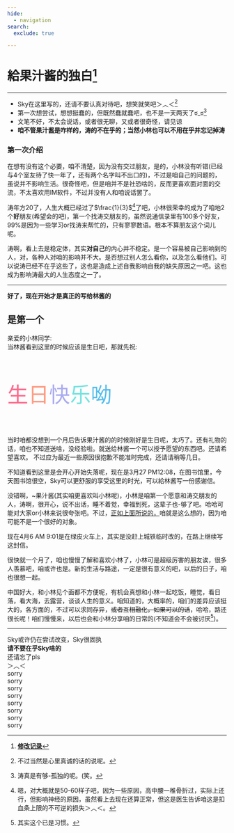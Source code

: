 ```yaml
---
hide:
  - navigation
search:
  exclude: true

---
```



# **給果汁酱的独白**[^520]

---

- Sky在这里写的，还请不要认真对待吧，想笑就笑吧＞︿＜[^1]
- 第一次想尝试，想想挺蠢的，但既然蠢就蠢吧，也不是一天两天了ಠ_ಠ[^2]
- 文笔不好，不太会说话，或者很无聊，又或者很奇怪，请见谅
- **咱不管果汁酱是咋样的，涛的不在乎的；当然小林也可以不用在乎并忘记掉涛**<a id="m1"></a>

### 第一次介绍

在想有没有这个必要，咱不清楚，因为没有交过朋友，是的，小林没有听错(已经与4个室友待了快一年了，还有两个名字叫不出口的)，不过是咱自己的问题的，虽说并不影响生活。很奇怪吧，但是咱并不是社恐啥的，反而更喜欢面对面的交流，不太喜欢用IM软件，不过并没有人和咱说话罢了。  

涛年方20了，人生大概已经过了$\frac{1}{3}$[^3]了吧，小林很荣幸的成为了咱地2个**好**朋友(希望会的吧)，第一个找涛交朋友的，虽然说通信录里有100多个好友，99%是因为一些学习or找涛来帮忙的，只有寥寥数语。根本不算朋友这个词儿呢。  

涛啊，看上去是稳定体，其实**对自己**的内心并不稳定。是一个容易被自己影响到的人，对，各种人对咱的影响并不大。是否想过别人怎么看你，以及怎么看他们。可以说涛已经不在乎这些了，这也是造成上述自我影响自我的缺失原因之一吧。这也成为影响涛最大的人生态度之一了。  

---



**好了，现在开始才是真正的写给林酱的**

## **是第一个**


亲爱的小林同学:  
当林酱看到这里的时候应该是生日吧，那就先祝:

<br><br>

<font size=8 color=#ff698c>生</font><font size=8 color=#ff9a81>日</font><font size=8 color=	#aaabf0>快</font><font size=8 color=#72e3e0>乐</font><font size=8 color=#55bdec>呦</font>  

<br><br>

当时咱都没想到一个月后告诉果汁酱的的时候刚好是生日呢，太巧了。还有礼物的话，咱也不知道送啥，没经验啦。就送给林酱一个可以授予愿望的东西吧。还请希望喜欢。 不过应为最近一些原因很抱歉不能准时完成，还请请稍等几日。

不知道看到这里是会开心开始失落呢，现在是3月27 PM12:08，在图书馆里，今天图书馆很空，Sky可以更舒服的享受这里的时光，可以給林酱写一份感谢信。  

没错啊，~果汁酱(其实咱更喜欢叫小林呢)，小林是咱第一个愿意和涛交朋友的人，涛啊，很开心，说不出话，睡不着觉，幸福到死，这辈子也-够了吧。哈哈可能对大家or小林来说很夸张吧。不过，[正如上面所说的，](#m1)咱就是这么想的，因为咱可能不是一个很好的对象。  

现在4月6 AM 9:01是在绿皮火车上，其实是没赶上城铁临时改的，在路上继续写这封信。  

很快就一个月了，咱也慢慢了解和喜欢小林了，小林可是超级厉害的朋友诶，很多人羡慕吧，咱或许也是。新的生活与路途，一定是很有意义的吧，以后的日子，咱也很想一起。  

中国好大，和小林见个面都不方便呢，有机会真想和小林一起吃饭，睡觉，看日落，看大海，去露营，谈谈人生的意义。咱知道的，大概率的，咱们的差异应该挺大的，各方面的，不过可以求同存异，~~或者互相融化，如果可以的话~~，哈哈，路还很长呢！咱们慢慢来，以后也会和小林分享咱的日常的(不知道会不会被讨厌[^4])。  

---

Sky或许仍在尝试改变，Sky很固执  
**请不要在乎Sky啥的**  
还请忘了pls  
＞︿＜  
sorry  
sorry  
sorry  
sorry  
sorry  
sorry  
sorry  
sorry  




[^1]: 不过当然是心里真诚的话的说呢。
[^2]: 涛真是有够-孤独的呢。(笑。
[^3]: 嗯，对大概就是50-60样子吧，因为一些原因，高中腰一椎骨折过，实际上还行，但影响神经的原因，虽然看上去现在还算正常，但这是医生告诉咱这是扣血条上限的不可逆的损失＞︿＜。
[^4]: 其实这个已是习惯。
[^520]: [**修改记录**](https://github.com/SkyHighR/SkyHighR.GitHub.io/commits/skymain/docs/nya/spcl/jusuchan.md)